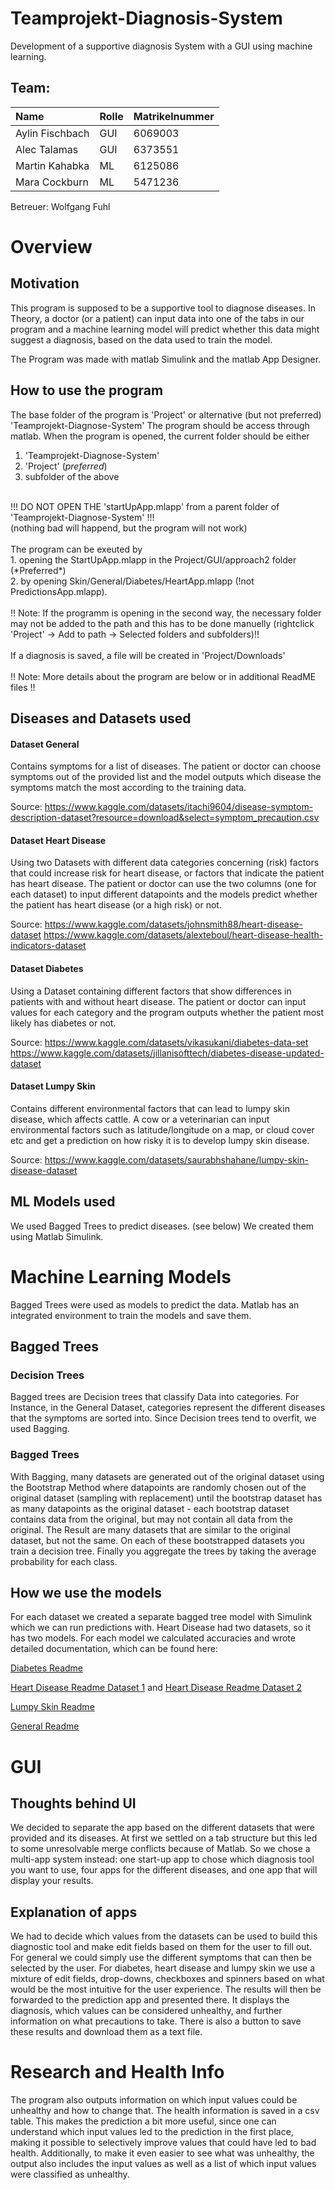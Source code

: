 # Teamprojekt-Diagnosis-System
Development of a supportive diagnosis System with a GUI using machine learning.

## Team:
| Name | Rolle | Matrikelnummer |
|:---------|---|---|
| Aylin Fischbach | GUI | 6069003 |
| Alec Talamas | GUI | 6373551 |
| Martin Kahabka| ML | 6125086 |
| Mara Cockburn | ML | 5471236 |

Betreuer: Wolfgang Fuhl

# Overview

## Motivation
This program is supposed to be a supportive tool to diagnose diseases. In Theory, a doctor (or a patient) can input data into one of the tabs in our program and a machine learning model will predict whether this data might suggest a diagnosis, based on the data used to train the model.

The Program was made with matlab Simulink and the matlab App Designer.

## How to use the program
The base folder of the program is 'Project' or alternative (but not preferred) 'Teamprojekt-Diagnose-System'
 The program should be access through matlab. When the program is opened, the current folder should be either 
 1. 'Teamprojekt-Diagnose-System' 
 2. 'Project' (*preferred*)
 3. subfolder of the above <br> 
 <br>
 !!! DO NOT OPEN THE 'startUpApp.mlapp' from a parent folder of 'Teamprojekt-Diagnose-System' !!! <br>
(nothing bad will happend, but the program will not work)
 <br>
 <br>
 The program can be exeuted by  <br>
 1. opening the StartUpApp.mlapp in the Project/GUI/approach2 folder (*Preferred*) <br>
 2. by opening Skin/General/Diabetes/HeartApp.mlapp (!not PredictionsApp.mlapp). <br>
 <br>
 !! Note: If the programm is opening in the second way, the necessary folder may not be added to the path and this has to be done manuelly (rightclick 'Project' -> Add to path -> Selected folders and subfolders)!!  <br>
 <br>
 If a diagnosis is saved, a file will be created in 'Project/Downloads'  <br>
 <br>
 !! Note: More details about the program are below or in additional ReadME files !! 

## Diseases and Datasets used
#### Dataset General
Contains symptoms for a list of diseases. The patient or doctor can choose symptoms out of the provided list and the model outputs which disease the symptoms match the most according to the training data.

Source: 
https://www.kaggle.com/datasets/itachi9604/disease-symptom-description-dataset?resource=download&select=symptom_precaution.csv

#### Dataset Heart Disease
Using two Datasets with different data categories concerning (risk) factors that could increase risk for heart disease, or factors that indicate the patient has heart disease. The patient or doctor can use the two columns (one for each dataset) to input different datapoints and the models predict whether the patient has heart disease (or a high risk) or not.

Source:
https://www.kaggle.com/datasets/johnsmith88/heart-disease-dataset
https://www.kaggle.com/datasets/alexteboul/heart-disease-health-indicators-dataset


#### Dataset Diabetes
Using a Dataset containing different factors that show differences in patients with and without heart disease. The patient or doctor can input values for each category and the program outputs whether the patient most likely has diabetes or not.

Source:
https://www.kaggle.com/datasets/vikasukani/diabetes-data-set
https://www.kaggle.com/datasets/jillanisofttech/diabetes-disease-updated-dataset

#### Dataset Lumpy Skin
Contains different environmental factors that can lead to lumpy skin disease, which affects cattle. A cow or a veterinarian can input environmental factors such as latitude/longitude on a map, or cloud cover etc and get a prediction on how risky it is to develop lumpy skin disease.

Source:
https://www.kaggle.com/datasets/saurabhshahane/lumpy-skin-disease-dataset

## ML Models used
We used Bagged Trees to predict diseases. (see below) We created them using Matlab Simulink.

# Machine Learning Models

Bagged Trees were used as models to predict the data. Matlab has an integrated environment to train the models and save them.

## Bagged Trees

### Decision Trees
Bagged trees are Decision trees that classify Data into categories. For Instance, in the General Dataset, categories represent the different diseases that the symptoms are sorted into. Since Decision trees tend to overfit, we used Bagging.

### Bagged Trees
With Bagging, many datasets are generated out of the original dataset using the Bootstrap Method where datapoints are randomly chosen out of the original dataset (sampling with replacement) until the bootstrap dataset has as many datapoints as the original dataset - each bootstrap dataset contains data from the original, but may not contain all data from the original. The Result are many datasets that are similar to the original dataset, but not the same. On each of these bootstrapped datasets you train a decision tree. Finally you aggregate the trees by taking the average probability for each class.

## How we use the models
For each dataset we created a separate bagged tree model with Simulink which we can run predictions with. Heart Disease had two datasets, so it has two models.
For each model we calculated accuracies and wrote detailed documentation, which can be found here:

[Diabetes Readme](https://github.com/mango-gremlin/Teamprojekt-Diagnosis-System/blob/661b838a2e366d13daa1f77450b1affaa859c5b6/Project/ML/Diabetes/diabetesModelREADME.md)

[Heart Disease Readme Dataset 1](https://github.com/mango-gremlin/Teamprojekt-Diagnosis-System/blob/661b838a2e366d13daa1f77450b1affaa859c5b6/Project/ML/Heart%20Disease/tidyHeartREADME.md) and [Heart Disease Readme Dataset 2](https://github.com/mango-gremlin/Teamprojekt-Diagnosis-System/blob/661b838a2e366d13daa1f77450b1affaa859c5b6/Project/ML/Heart%20Disease/jointHeartBaggedModelREADME.md)

[Lumpy Skin Readme](https://github.com/mango-gremlin/Teamprojekt-Diagnosis-System/blob/661b838a2e366d13daa1f77450b1affaa859c5b6/Project/ML/Lumpy%20Skin/LumpySkinModelREADME.md)

[General Readme](https://github.com/mango-gremlin/Teamprojekt-Diagnosis-System/blob/661b838a2e366d13daa1f77450b1affaa859c5b6/Project/ML/General/generalModelREADME.md)

# GUI

## Thoughts behind UI
We decided to separate the app based on the different datasets that were provided and its diseases.
At first we settled on a tab structure but this led to some unresolvable merge conflicts because of Matlab. So we chose a multi-app system instead: one start-up app to chose which diagnosis tool you want to use, four apps for the different diseases, and one app that will display your results.

## Explanation of apps
We had to decide which values from the datasets can be used to build this diagnostic tool and make edit fields based on them for the user to fill out.
For general we could simply use the different symptoms that can then be selected by the user.
For diabetes, heart disease and lumpy skin we use a mixture of edit fields, drop-downs, checkboxes and spinners based on what would be the most intuitive for the user experience.
The results will then be forwarded to the prediction app and presented there. 
It displays the diagnosis, which values can be considered unhealthy, and further information on what precautions to take. There is also a button to save these results and download them as a text file.

# Research and Health Info
The program also outputs information on which input values could be unhealthy and how to change that. The health information is saved in a csv table. This makes the prediction a bit more useful, since one can understand which input values led to the prediction in the first place, making it possible to selectively improve values that could have led to bad health.
Additionally, to make it even easier to see what was unhealthy, the output also includes the input values as well as a list of which input values were classified as unhealthy.
